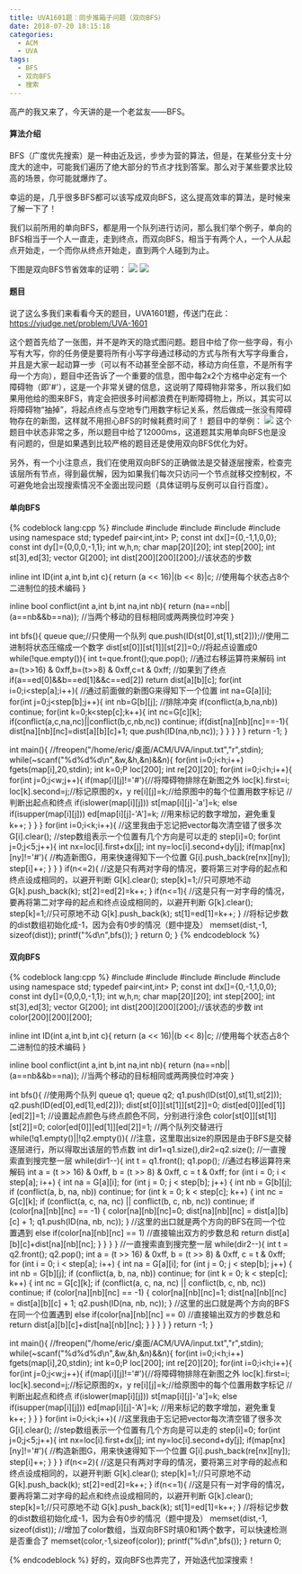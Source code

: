 ```yaml
---
title: UVA1601题：同步推箱子问题（双向BFS）
date: 2018-07-20 18:15:18
categories:
  - ACM
  - UVA
tags:
  - BFS
  - 双向BFS
  - 搜索
---
```

高产的我又来了，今天讲的是一个老盆友——BFS。

#### 算法介绍

BFS（广度优先搜索）是一种由近及远，步步为营的算法，但是，在某些分支十分庞大的途中，可能我们遍历了绝大部分的节点才找到答案。那么对于某些要求比较高的场景，你可能就爆炸了。

幸运的是，几乎很多BFS都可以该写成双向BFS，这么提高效率的算法，是时候来了解一下了！

我们以前所用的单向BFS，都是用一个队列进行访问，那么我们举个例子，单向的BFS相当于一个人一直走，走到终点，而双向BFS，相当于有两个人，一个人从起点开始走，一个而你从终点开始走，直到两个人碰到为止。

下图是双向BFS节省效率的证明：
![](/img/同步推箱子1.jpg)
![](/img/同步推箱子2.jpg)
#### 题目

说了这么多我们来看看今天的题目，UVA1601题，传送门在此：https://vjudge.net/problem/UVA-1601

这个题首先给了一张图，并不是昨天的隐式图问题。题目中给了你一些字母，有小写有大写，你的任务便是要将所有小写字母通过移动的方式与所有大写字母重合，并且是大家一起动算一步（可以有不动甚至全部不动，移动方向任意，不是所有字母一个方向），题目中还告诉了一个重要的信息，图中每2x2个方格中必定有一个障碍物（即'#'），这是一个非常关键的信息，这说明了障碍物非常多，所以我们如果用他给的图来BFS，肯定会把很多时间都浪费在判断障碍物上，所以，其实可以将障碍物“抽掉”，将起点终点与空地专门用数字标记关系，然后做成一张没有障碍物存在的新图，这样就不用担心BFS的时候耗费时间了！
题目中的举例：
![](/img/同步推箱子3.png)
这个题目中状态非常之多，所以题目中给了12000ms，这道题其实用单向BFS也是没有问题的，但是如果遇到比较严格的题目还是使用双向BFS优化为好。

另外，有一个小注意点，我们在使用双向BFS的正确做法是交替逐层搜索，检查完该层所有节点，得到最优解，因为如果我们每次只访问一个节点就移交控制权，不可避免地会出现搜索情况不全面出现问题（具体证明与反例可以自行百度）。

#### 单向BFS
{% codeblock lang:cpp %}
#include <iostream>
#include <cstring>
#include <vector>
#include <cstdio>
#include <queue>
using namespace std;
typedef pair<int,int> P;
const int dx[]={0,-1,1,0,0};
const int dy[]={0,0,0,-1,1};
int w,h,n;
char map[20][20];
int step[200];
int st[3],ed[3];
vector<int> G[200];
int dist[200][200][200];//该状态的步数

inline int ID(int a,int b,int c){
    return (a << 16)|(b << 8)|c; //使用每个状态占8个二进制位的技术编码
}

inline bool conflict(int a,int b,int na,int nb){
    return (na==nb||(a==nb&&b==na)); //当两个移动的目标相同或两两换位时冲突
}

int bfs(){
    queue<int> que;//只使用一个队列
    que.push(ID(st[0],st[1],st[2]));//使用二进制将状态压缩成一个数字
    dist[st[0]][st[1]][st[2]]=0;//将起点设置成0
    while(!que.empty()){
        int t=que.front();que.pop();
        //通过右移运算符来解码
        int a=(t>>16) & 0xff,b=(t>>8) & 0xff,c=t & 0xff;
        //如果到了终点
        if(a==ed[0]&&b==ed[1]&&c==ed[2])
            return dist[a][b][c];
        for(int i=0;i<step[a];i++){
        //通过前面做的新图G来得知下一个位置
            int na=G[a][i];
            for(int j=0;j<step[b];j++){
                int nb=G[b][j];
                //排除冲突
                if(conflict(a,b,na,nb))
                    continue;
                for(int k=0;k<step[c];k++){
                    int nc=G[c][k];
                    if(conflict(a,c,na,nc)||conflict(b,c,nb,nc))
                        continue;
                    if(dist[na][nb][nc]==-1){
                        dist[na][nb][nc]=dist[a][b][c]+1;
                        que.push(ID(na,nb,nc));
                    }
                }
            }
        }
    }
    return -1;
}

int main(){
    //freopen("/home/eric/桌面/ACM/UVA/input.txt","r",stdin);
    while(~scanf("%d%d%d\n",&w,&h,&n)&&n){
        for(int i=0;i<h;i++)
            fgets(map[i],20,stdin);
        int k=0;P loc[200];
        int re[20][20];
        for(int i=0;i<h;i++){
            for(int j=0;j<w;j++){
                if(map[i][j]!='#'){//将障碍物排除在新图之外
                    loc[k].first=i;
                    loc[k].second=j;//标记原图的x，y
                    re[i][j]=k;//给原图中的每个位置用数字标记
                    //判断出起点和终点
                    if(islower(map[i][j]))
                        st[map[i][j]-'a']=k;
                    else if(isupper(map[i][j]))
                        ed[map[i][j]-'A']=k;
                    //用来标记的数字增加，避免重复
                    k++;
                }
            }
        }
        for(int i=0;i<k;i++){
            //这里我由于忘记把vector每次清空错了很多次
            G[i].clear();
            //step数组表示一个位置有几个方向是可以走的
            step[i]=0;
            for(int j=0;j<5;j++){
                int nx=loc[i].first+dx[j];
                int ny=loc[i].second+dy[j];
                if(map[nx][ny]!='#'){
                //构造新图G，用来快速得知下一个位置
                    G[i].push_back(re[nx][ny]);
                    step[i]++;
                }
            }
        }
        if(n<=2){
        //这是只有两对字母的情况，要将第三对字母的起点和终点设成相同的，以避开判断
            G[k].clear();
            step[k]=1;//只可原地不动
            G[k].push_back(k);
            st[2]=ed[2]=k++;
        }
        if(n<=1){
        //这是只有一对字母的情况，要再将第二对字母的起点和终点设成相同的，以避开判断
            G[k].clear();
            step[k]=1;//只可原地不动
            G[k].push_back(k);
            st[1]=ed[1]=k++;
        }
        //将标记步数的dist数组初始化成-1，因为会有0步的情况（题中提及）
        memset(dist,-1, sizeof(dist));
        printf("%d\n",bfs());
    }
    return 0;
}
{% endcodeblock %}
#### 双向BFS
{% codeblock lang:cpp %}
#include <iostream>
#include <cstring>
#include <vector>
#include <cstdio>
#include <queue>
using namespace std;
typedef pair<int,int> P;
const int dx[]={0,-1,1,0,0};
const int dy[]={0,0,0,-1,1};
int w,h,n;
char map[20][20];
int step[200];
int st[3],ed[3];
vector<int> G[200];
int dist[200][200][200];//该状态的步数
int color[200][200][200];

inline int ID(int a,int b,int c){
    return (a << 16)|(b << 8)|c; //使用每个状态占8个二进制位的技术编码
}

inline bool conflict(int a,int b,int na,int nb){
    return (na==nb||(a==nb&&b==na)); //当两个移动的目标相同或两两换位时冲突
}

int bfs(){
    //使用两个队列
    queue<int> q1;
    queue<int> q2;
    q1.push(ID(st[0],st[1],st[2]));
    q2.push(ID(ed[0],ed[1],ed[2]));
    dist[st[0]][st[1]][st[2]]=0;
    dist[ed[0]][ed[1]][ed[2]]=1;
    //设置起点颜色与终点颜色不同，分别进行涂色
    color[st[0]][st[1]][st[2]]=0;
    color[ed[0]][ed[1]][ed[2]]=1;
    //两个队列交替进行
    while(!q1.empty()||!q2.empty()){
    //注意，这里取出size的原因是由于BFS是交替逐层进行，所以得取出该层的节点数
        int dir1=q1.size(),dir2=q2.size();
        //一直搜索直到搜完整一层
        while(dir1--){
            int t = q1.front();
            q1.pop();
            //通过右移运算符来解码
            int a = (t >> 16) & 0xff, b = (t >> 8) & 0xff, c = t & 0xff;
            for (int i = 0; i < step[a]; i++) {
                int na = G[a][i];
                for (int j = 0; j < step[b]; j++) {
                    int nb = G[b][j];
                    if (conflict(a, b, na, nb))
                        continue;
                    for (int k = 0; k < step[c]; k++) {
                        int nc = G[c][k];
                        if (conflict(a, c, na, nc) || conflict(b, c, nb, nc))
                            continue;
                        if (color[na][nb][nc] == -1) {
                            color[na][nb][nc]=0;
                            dist[na][nb][nc] = dist[a][b][c] + 1;
                            q1.push(ID(na, nb, nc));
                        }
                        //这里的出口就是两个方向的BFS在同一个位置遇到
                        else if(color[na][nb][nc] == 1)
                        //直接输出双方的步数总和
                            return dist[a][b][c]+dist[na][nb][nc];
                    }
                }
            }
        }
        //一直搜索直到搜完整一层
        while(dir2--){
            int t = q2.front();
            q2.pop();
            int a = (t >> 16) & 0xff, b = (t >> 8) & 0xff, c = t & 0xff;
            for (int i = 0; i < step[a]; i++) {
                int na = G[a][i];
                for (int j = 0; j < step[b]; j++) {
                    int nb = G[b][j];
                    if (conflict(a, b, na, nb))
                        continue;
                    for (int k = 0; k < step[c]; k++) {
                        int nc = G[c][k];
                        if (conflict(a, c, na, nc) || conflict(b, c, nb, nc))
                            continue;
                        if (color[na][nb][nc] == -1) {
                            color[na][nb][nc]=1;
                            dist[na][nb][nc] = dist[a][b][c] + 1;
                            q2.push(ID(na, nb, nc));
                        }
                        //这里的出口就是两个方向的BFS在同一个位置遇到
                        else if(color[na][nb][nc] == 0)
                        //直接输出双方的步数总和
                            return dist[a][b][c]+dist[na][nb][nc];
                    }
                }
            }
        }
    }
    return -1;
}

int main(){
    //freopen("/home/eric/桌面/ACM/UVA/input.txt","r",stdin);
    while(~scanf("%d%d%d\n",&w,&h,&n)&&n){
        for(int i=0;i<h;i++)
            fgets(map[i],20,stdin);
        int k=0;P loc[200];
        int re[20][20];
        for(int i=0;i<h;i++){
            for(int j=0;j<w;j++){
                if(map[i][j]!='#'){//将障碍物排除在新图之外
                    loc[k].first=i;
                    loc[k].second=j;//标记原图的x，y
                    re[i][j]=k;//给原图中的每个位置用数字标记
                    //判断出起点和终点
                    if(islower(map[i][j]))
                        st[map[i][j]-'a']=k;
                    else if(isupper(map[i][j]))
                        ed[map[i][j]-'A']=k;
                        //用来标记的数字增加，避免重复
                    k++;
                }
            }
        }
        for(int i=0;i<k;i++){
            //这里我由于忘记把vector每次清空错了很多次
            G[i].clear();
            //step数组表示一个位置有几个方向是可以走的
            step[i]=0;
            for(int j=0;j<5;j++){
                int nx=loc[i].first+dx[j];
                int ny=loc[i].second+dy[j];
                if(map[nx][ny]!='#'){
                 //构造新图G，用来快速得知下一个位置
                    G[i].push_back(re[nx][ny]);
                    step[i]++;
                }
            }
        }
        if(n<=2){
        //这是只有两对字母的情况，要将第三对字母的起点和终点设成相同的，以避开判断
            G[k].clear();
            step[k]=1;//只可原地不动
            G[k].push_back(k);
            st[2]=ed[2]=k++;
        }
        if(n<=1){
        //这是只有一对字母的情况，要再将第二对字母的起点和终点设成相同的，以避开判断
            G[k].clear();
            step[k]=1;//只可原地不动
            G[k].push_back(k);
            st[1]=ed[1]=k++;
        }
        //将标记步数的dist数组初始化成-1，因为会有0步的情况（题中提及）
        memset(dist,-1, sizeof(dist));
        //增加了color数组，当双向BFS时填0和1两个数字，可以快速检测是否重合了
        memset(color,-1,sizeof(color));
        printf("%d\n",bfs());
    }
    return 0;

{% endcodeblock %}
好的，双向BFS也弄完了，开始迭代加深搜索！